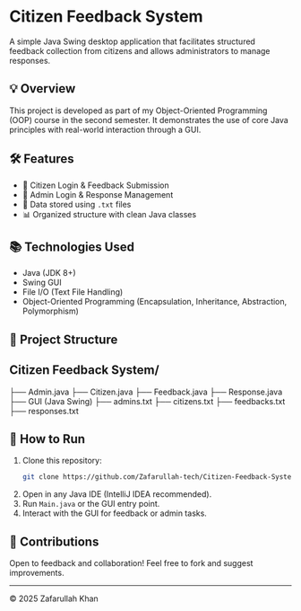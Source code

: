 # Citizen Feedback System

A simple Java Swing desktop application that facilitates structured feedback collection from citizens and allows administrators to manage responses.

## 💡 Overview

This project is developed as part of my Object-Oriented Programming (OOP) course in the second semester. It demonstrates the use of core Java principles with real-world interaction through a GUI.

## 🛠️ Features

- 👤 Citizen Login & Feedback Submission
- 🔐 Admin Login & Response Management
- 📁 Data stored using `.txt` files
- 📊 Organized structure with clean Java classes

## 📚 Technologies Used

- Java (JDK 8+)
- Swing GUI
- File I/O (Text File Handling)
- Object-Oriented Programming (Encapsulation, Inheritance, Abstraction, Polymorphism)

## 🧱 Project Structure

## Citizen Feedback System/
├── Admin.java
├── Citizen.java
├── Feedback.java
├── Response.java
├── GUI (Java Swing)
├── admins.txt
├── citizens.txt
├── feedbacks.txt
├── responses.txt
##

## 🧪 How to Run

1. Clone this repository:
    ```bash
    git clone https://github.com/Zafarullah-tech/Citizen-Feedback-System.git
    ```
2. Open in any Java IDE (IntelliJ IDEA recommended).
3. Run `Main.java` or the GUI entry point.
4. Interact with the GUI for feedback or admin tasks.

## 🤝 Contributions

Open to feedback and collaboration! Feel free to fork and suggest improvements.

---

© 2025 Zafarullah Khan
